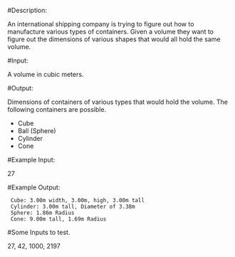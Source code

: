 #Description:

An international shipping company is trying to figure out how to manufacture various types of containers. Given a volume they want to figure out the dimensions of various shapes that would all hold the same volume.

#Input:

A volume in cubic meters. 

#Output:

Dimensions of containers of various types that would hold the volume.
The following containers are possible.

* Cube
* Ball (Sphere)
* Cylinder
* Cone

#Example Input:

27

#Example Output:

     Cube: 3.00m width, 3.00m, high, 3.00m tall
     Cylinder: 3.00m tall, Diameter of 3.38m
     Sphere: 1.86m Radius
     Cone: 9.00m tall, 1.69m Radius

#Some Inputs to test.

27, 42, 1000, 2197